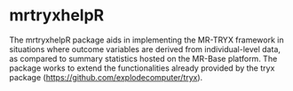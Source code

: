 # mrtryxhelpR

The mrtryxhelpR package aids in implementing the MR-TRYX framework
in situations where outcome variables are derived from individual-level data, 
as compared to summary statistics hosted on the MR-Base platform. The package works to 
extend the functionalities already provided by the tryx package (https://github.com/explodecomputer/tryx). 
